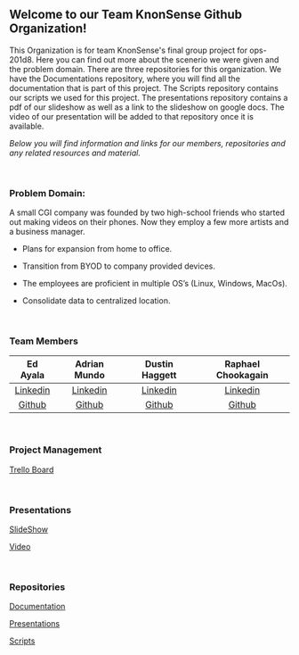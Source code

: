 ## Welcome to our Team KnonSense Github Organization!

This Organization is for team KnonSense's final group project for ops-201d8. Here you can find out more about the scenerio we were given and the problem domain. There are three repositories for this organization. We have the Documentations repository, where you will find all the documentation that is part of this project. The Scripts repository contains our scripts we used for this project. The presentations repository contains a pdf of our slideshow as well as a link to the slideshow on google docs. The video of our presentation will be added to that repository once it is available.


*Below you will find information and links for our members, repositories and any related resources and material.*


<br>

### Problem Domain:

A small CGI company was founded by two high-school friends who started out making videos on their phones. Now they employ a
few more artists and a business manager. 

* Plans for expansion from home to office.

* Transition from BYOD to company provided devices.

* The employees are proficient in multiple OS’s (Linux, Windows, MacOs).

* Consolidate data to centralized location.




<br>


### Team Members

| Ed Ayala | Adrian Mundo | Dustin Haggett | Raphael Chookagain |
|:----------------------:|:-----------------------:|:----------------------:|:----------------------:|
| [Linkedin](https://www.linkedin.com/in/eddie-ayala3/) | [Linkedin](http://linkedin.com/in/adrian-mundo) | [Linkedin](https://www.linkedin.com/in/dustinhaggett) | [Linkedin](https://www.linkedin.com/in/raphaelchookagian/) |
| [Github](https://github.com/EdMandoo1) | [Github](https://github.com/amundo1) | [Github](https://github.com/dustinhaggett) | [Github](https://github.com/cesarderio) |


<br>

### Project Management

[Trello Board](https://trello.com/b/vUcQohwr/project-management)



<br>

### Presentations

[SlideShow](https://github.com/knonsense/Presentations/blob/main/TeamKnonSense.pdf)

[Video]()


<br>

### Repositories

[Documentation](https://github.com/knonsense/Documentation)

[Presentations](https://github.com/knonsense/Presentations)

[Scripts](https://github.com/knonsense/Scripts)


